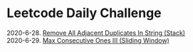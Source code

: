 # Leetcode Daily Challenge
2020-6-28. [Remove All Adjacent Duplicates In String (Stack) ](./code/2020-6-28.md)<br/>
2020-6-29. [Max Consecutive Ones III (Sliding Window) ](./code/2020-6-29.md)<br/>
